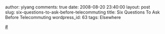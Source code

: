 author: yiyang
comments: true
date: 2008-08-20 23:40:00
layout: post
slug: six-questions-to-ask-before-telecommuting
title: Six Questions To Ask Before Telecommuting
wordpress_id: 63
tags: Elsewhere

[#](http://tech.slashdot.org/article.pl?sid=08/08/20/233222&from=rss)
